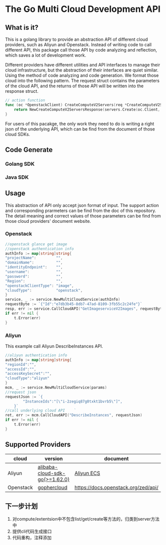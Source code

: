 # The Go Multi Cloud Development API

## What is it?

This is a golang library to provide an abstraction API of different
cloud providers, such as Aliyun and Openstack. Instead of
writing code to call different API, this package call those API by code analyzing
and reflection, which saves a lot of development work.

Different providers have different utilities and API interfaces to manage their cloud infrastructure, but the
abstraction
of their interfaces are quiet similar. Using the method of code analyzing and code generation. We format those cloud
into
the following pattern. The request struct contains the parameters of the cloud API, and the returns of those API will be
written into the response struct.

```go
// action function
func (oc *OpenstackClient) CreateComputeV2Servers(req *CreateComputeV2ServersRequest)(*CreateComputeV2ServersResponse){
    return NewCreateComputeV2ServersResponse(servers.Create(oc.Client, req.Opts, ))
}
```

For users of this pacakge, the only work they need to do is writing a right json of the underlying API, which can be
find from the document of those cloud SDKs.

## Code Generate
### Golang SDK

### Java SDK

## Usage
This abstraction of API only accept json format of input. The support action and corresponding prarmeters can be find
from the doc of this repository. The detail meaning and correct values of those parameters can be find from those cloud
providers' document website.

### Openstack

```go
//openstack glance get image
//openstack authentication info
authInfo := map[string]string{
"projectName":         "",
"domainName":          "",
"identityEndpoint":    "",
"username":            "",
"password":            "",
"Region":              "",
"openstackClientType": "image",
"cloudType":           "openstack",
}
service, _ := service.NewMultiCloudService(authInfo)
requestByte := `{"Id":"e7db3b45-8db7-47ad-8109-3fb55c2c24fe"}`
resp, err := service.CallCloudAPI("GetImageserviceV2Images", requestByte)
if err != nil {
    t.Error(err)
}
```

### Aliyun

This example call Aliyun DescribeInstances API.

```go
//aliyun authentication info 
authInfo := map[string]string{
"regionId":"",
"accessId":"",
"accessKeySecret":"",
"cloudType":"aliyun"
}
mcm, _ := service.NewMultiCloudService(params)
//request json
requestJson := `{
        "InstanceIds":"[\"i-2zegiq87g0txkt1bvrb5\"]",
    }`
//call underlying cloud API    `	
ret, err := mcm.CallCloudAPI("DescribeInstances", requestJson)
if err != nil {
    t.Error(err)
}
```

## Supported Providers
| cloud                 | version                                                                           | document       |
|-----------------------|-----------------------------------------------------------------------------------|----------------|
| Aliyun                | [alibaba-cloud-sdk-go(\>=1.62.0)](https://github.com/aliyun/alibaba-cloud-sdk-go) | [Aliyun ECS](https://help.aliyun.com/document_detail/25485.html) |
| Openstack  | [gophercloud](https://github.com/gophercloud/gophercloud)                                                                   |https://docs.openstack.org/zed/api/|

## 下一步计划
1. 对compute/extentsion中不包含list/get/create等方法的，归类到server方法中
2. 提供cli代码生成接口
3. 代码重构，注释添加